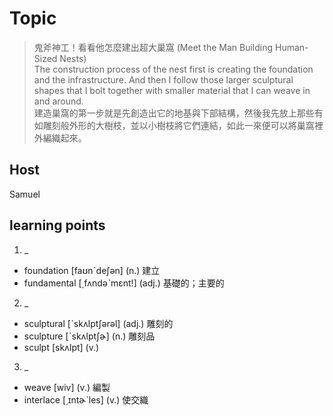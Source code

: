 # Topic

> 鬼斧神工！看看他怎麼建出超大巢窩 (Meet the Man Building Human-Sized Nests)<br>
> The construction process of the nest first is creating the foundation and the infrastructure. And then I follow those larger sculptural shapes that I bolt together with smaller material that I can weave in and around.<br>
> 建造巢窩的第一步就是先創造出它的地基與下部結構，然後我先放上那些有如雕刻般外形的大樹枝，並以小樹枝將它們連結，如此一來便可以將巢窩裡外編織起來。<br>

## Host
Samuel

## learning points
1. _
 * foundation  [faʊnˋdeʃən]  (n.)  建立
 * fundamental  [͵fʌndəˋmɛnt!]  (adj.)  基礎的；主要的
 
2. _
 * sculptural  [ˋskʌlptʃərəl]  (adj.)  雕刻的
 * sculpture  [ˋskʌlptʃɚ]  (n.)  雕刻品
 * sculpt  [skʌlpt]  (v.)

3. _
 * weave  [wiv]  (v.)  編製
 * interlace  [͵ɪntɚˋles]  (v.)  使交織
